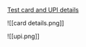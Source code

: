 [Test card and UPI details](https://razorpay.com/docs/payments/payments/test-card-upi-details/)

![[card details.png]]

![[upi.png]]